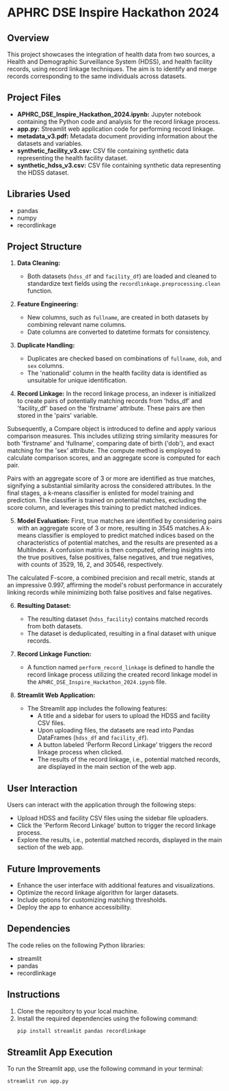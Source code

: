 # APHRC DSE Inspire Hackathon 2024

## Overview

This project showcases the integration of health data from two sources, a Health and Demographic Surveillance System (HDSS), and health facility records, using record linkage techniques. The aim is to identify and merge records corresponding to the same individuals across datasets.

## Project Files

- **APHRC_DSE_Inspire_Hackathon_2024.ipynb:** Jupyter notebook containing the Python code and analysis for the record linkage process.
- **app.py:** Streamlit web application code for performing record linkage.
- **metadata_v3.pdf:** Metadata document providing information about the datasets and variables.
- **synthetic_facility_v3.csv:** CSV file containing synthetic data representing the health facility dataset.
- **synthetic_hdss_v3.csv:** CSV file containing synthetic data representing the HDSS dataset.


## Libraries Used

- pandas
- numpy
- recordlinkage

## Project Structure

1. **Data Cleaning:**
   - Both datasets (`hdss_df` and `facility_df`) are loaded and cleaned to standardize text fields using the `recordlinkage.preprocessing.clean` function.

2. **Feature Engineering:**
   - New columns, such as `fullname`, are created in both datasets by combining relevant name columns.
   - Date columns are converted to datetime formats for consistency.

3. **Duplicate Handling:**
   - Duplicates are checked based on combinations of `fullname`, `dob`, and `sex` columns.
   - The 'nationalid' column in the health facility data is identified as unsuitable for unique identification.

4. **Record Linkage:**
In the record linkage process, an indexer is initialized to create pairs of potentially matching records from 'hdss_df' and 'facility_df' based on the 'firstname' attribute. These pairs are then stored in the 'pairs' variable.

Subsequently, a Compare object is introduced to define and apply various comparison measures. This includes utilizing string similarity measures for both 'firstname' and 'fullname', comparing date of birth ('dob'), and exact matching for the 'sex' attribute. The compute method is employed to calculate comparison scores, and an aggregate score is computed for each pair.

Pairs with an aggregate score of 3 or more are identified as true matches, signifying a substantial similarity across the considered attributes. In the final stages, a k-means classifier is enlisted for model training and prediction. The classifier is trained on potential matches, excluding the score column, and leverages this training to predict matched indices.

5. **Model Evaluation:**
First, true matches are identified by considering pairs with an aggregate score of 3 or more, resulting in 3545 matches.A k-means classifier is employed to predict matched indices based on the characteristics of potential matches, and the results are presented as a MultiIndex. A confusion matrix is then computed, offering insights into the true positives, false positives, false negatives, and true negatives, with counts of 3529, 16, 2, and 30546, respectively.

The calculated F-score, a combined precision and recall metric, stands at an impressive 0.997, affirming the model's robust performance in accurately linking records while minimizing both false positives and false negatives.

6. **Resulting Dataset:**
   - The resulting dataset (`hdss_facility`) contains matched records from both datasets.
   - The dataset is deduplicated, resulting in a final dataset with unique records.

7. **Record Linkage Function:**
   - A function named `perform_record_linkage` is defined to handle the record linkage process utilizing the created record linkage model in the `APHRC_DSE_Inspire_Hackathon_2024.ipynb` file.

8. **Streamlit Web Application:**
   - The Streamlit app includes the following features:
     - A title and a sidebar for users to upload the HDSS and facility CSV files.
     - Upon uploading files, the datasets are read into Pandas DataFrames (`hdss_df` and `facility_df`).
     - A button labeled 'Perform Record Linkage' triggers the record linkage process when clicked.
     - The results of the record linkage, i.e., potential matched records, are displayed in the main section of the web app.

## User Interaction

Users can interact with the application through the following steps:
- Upload HDSS and facility CSV files using the sidebar file uploaders.
- Click the 'Perform Record Linkage' button to trigger the record linkage process.
- Explore the results, i.e., potential matched records, displayed in the main section of the web app.

## Future Improvements

- Enhance the user interface with additional features and visualizations.
- Optimize the record linkage algorithm for larger datasets.
- Include options for customizing matching thresholds.
- Deploy the app to enhance accessibility.

## Dependencies

The code relies on the following Python libraries:
- streamlit
- pandas
- recordlinkage

## Instructions

1. Clone the repository to your local machine.
2. Install the required dependencies using the following command:
   ```bash
   pip install streamlit pandas recordlinkage
## Streamlit App Execution

To run the Streamlit app, use the following command in your terminal:
```bash
streamlit run app.py
